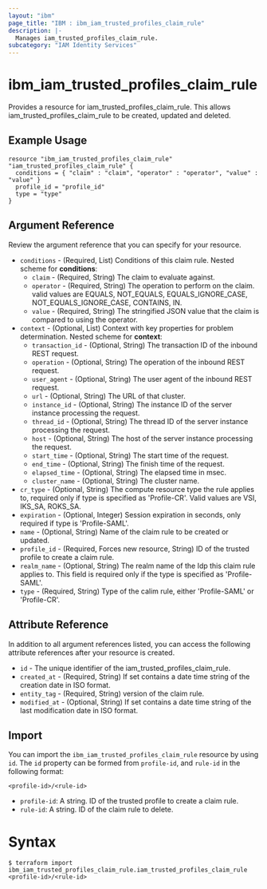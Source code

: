```yaml
---
layout: "ibm"
page_title: "IBM : ibm_iam_trusted_profiles_claim_rule"
description: |-
  Manages iam_trusted_profiles_claim_rule.
subcategory: "IAM Identity Services"
---
```


# ibm_iam_trusted_profiles_claim_rule

Provides a resource for iam_trusted_profiles_claim_rule. This allows iam_trusted_profiles_claim_rule to be created, updated and deleted.

## Example Usage

```hcl
resource "ibm_iam_trusted_profiles_claim_rule" "iam_trusted_profiles_claim_rule" {
  conditions = { "claim" : "claim", "operator" : "operator", "value" : "value" }
  profile_id = "profile_id"
  type = "type"
}
```

## Argument Reference

Review the argument reference that you can specify for your resource.

* `conditions` - (Required, List) Conditions of this claim rule.
Nested scheme for **conditions**:
	* `claim` - (Required, String) The claim to evaluate against.
	* `operator` - (Required, String) The operation to perform on the claim. valid values are EQUALS, NOT_EQUALS, EQUALS_IGNORE_CASE, NOT_EQUALS_IGNORE_CASE, CONTAINS, IN.
	* `value` - (Required, String) The stringified JSON value that the claim is compared to using the operator.
* `context` - (Optional, List) Context with key properties for problem determination.
Nested scheme for **context**:
	* `transaction_id` - (Optional, String) The transaction ID of the inbound REST request.
	* `operation` - (Optional, String) The operation of the inbound REST request.
	* `user_agent` - (Optional, String) The user agent of the inbound REST request.
	* `url` - (Optional, String) The URL of that cluster.
	* `instance_id` - (Optional, String) The instance ID of the server instance processing the request.
	* `thread_id` - (Optional, String) The thread ID of the server instance processing the request.
	* `host` - (Optional, String) The host of the server instance processing the request.
	* `start_time` - (Optional, String) The start time of the request.
	* `end_time` - (Optional, String) The finish time of the request.
	* `elapsed_time` - (Optional, String) The elapsed time in msec.
	* `cluster_name` - (Optional, String) The cluster name.
* `cr_type` - (Optional, String) The compute resource type the rule applies to, required only if type is specified as 'Profile-CR'. Valid values are VSI, IKS_SA, ROKS_SA.
* `expiration` - (Optional, Integer) Session expiration in seconds, only required if type is 'Profile-SAML'.
* `name` - (Optional, String) Name of the claim rule to be created or updated.
* `profile_id` - (Required, Forces new resource, String) ID of the trusted profile to create a claim rule.
* `realm_name` - (Optional, String) The realm name of the Idp this claim rule applies to. This field is required only if the type is specified as 'Profile-SAML'.
* `type` - (Required, String) Type of the calim rule, either 'Profile-SAML' or 'Profile-CR'.

## Attribute Reference

In addition to all argument references listed, you can access the following attribute references after your resource is created.

* `id` - The unique identifier of the iam_trusted_profiles_claim_rule.
* `created_at` - (Required, String) If set contains a date time string of the creation date in ISO format.
* `entity_tag` - (Required, String) version of the claim rule.
* `modified_at` - (Optional, String) If set contains a date time string of the last modification date in ISO format.

## Import

You can import the `ibm_iam_trusted_profiles_claim_rule` resource by using `id`.
The `id` property can be formed from `profile-id`, and `rule-id` in the following format:

```
<profile-id>/<rule-id>
```
* `profile-id`: A string. ID of the trusted profile to create a claim rule.
* `rule-id`: A string. ID of the claim rule to delete.

# Syntax
```
$ terraform import ibm_iam_trusted_profiles_claim_rule.iam_trusted_profiles_claim_rule <profile-id>/<rule-id>
```
